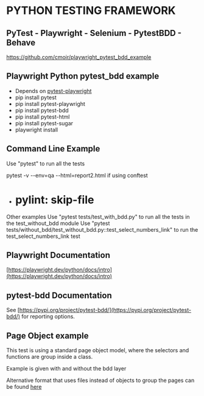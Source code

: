 # PYTHON TESTING FRAMEWORK

## PyTest - Playwright - Selenium - PytestBDD - Behave



https://github.com/cmoir/playwright_pytest_bdd_example

## Playwright Python pytest_bdd example
- Depends on [pytest-playwright](https://github.com/microsoft/playwright-pytest) 
- pip install pytest
- pip install pytest-playwright
- pip install pytest-bdd
- pip install pytest-html
- pip install pytest-sugar
- playwright install

## Command Line Example
Use "pytest" to run all the tests

pytest -v --env=qa --html=report2.html  if using conftest

- # pylint: skip-file

Other examples
Use "pytest tests/test_with_bdd.py" to run all the tests in the test_without_bdd module
Use "pytest tests/without_bdd/test_without_bdd.py::test_select_numbers_link" to run the test_select_numbers_link test

## Playwright Documentation

[https://playwright.dev/python/docs/intro](https://playwright.dev/python/docs/intro)

## pytest-bdd Documentation

See [https://pypi.org/project/pytest-bdd/](https://pypi.org/project/pytest-bdd/) for reporting options.

## Page Object example
This test is using a standard page object model, where the selectors 
and functions are group inside a class.

Example is given with and without the bdd layer

Alternative format that uses files instead of objects to group the pages can be found
[here](https://github.com/cmoir/playwright-pytest-pagefile-example)


